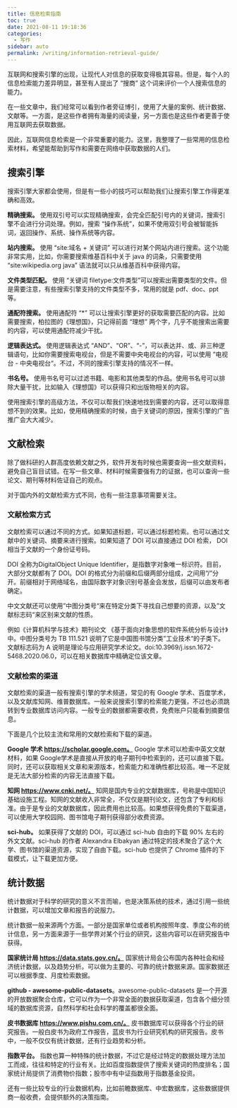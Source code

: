 ```yaml
---
title: 信息检索指南
toc: true
date: 2021-08-11 19:18:36
categories: 
  - 写作
sidebar: auto
permalink: /writing/information-retrieval-guide/
---
```


互联网和搜索引擎的出现，让现代人对信息的获取变得极其容易。但是，每个人的信息检索能力差异明显，甚至有人提出了 “搜商” 这个词来评价一个人搜索信息的能力。

在一些文章中，我们经常可以看到作者旁征博引，使用了大量的案例、统计数据、文献等。一方面，是这些作者拥有海量的阅读量，另一方面也是这些作者更善于使用互联网去获取数据。

因此，互联网信息检索是一个非常重要的能力。这里，我整理了一些常用的信息检索材料，希望能帮助到写作和需要在网络中获取数据的人们。

## 搜索引擎

搜索引擎大家都会使用，但是有一些小的技巧可以帮助我们让搜索引擎工作得更准确和高效。

**精确搜索。** 使用双引号可以实现精确搜索，会完全匹配引号内的关键词，搜索引擎不会进行分词处理。例如，搜索 “操作系统”，如果不使用双引号会被智能拆词，返回操作、系统、操作系统等内容。

**站内搜索。** 使用 “site:域名 + 关键词” 可以进行对某个网站内进行搜索。这个功能非常实用，比如，你需要搜索维基百科中关于 java 的词条，只需要使用 “site:wikipedia.org java” 语法就可以只从维基百科中获得内容。

**文件类型匹配。** 使用 “关键词 filetype:文件类型”可以搜索出需要类型的文件。但是需要注意，有些搜索引擎支持的文件类型不多，常用的就是 pdf、doc、ppt 等。

**通配符搜索。** 使用通配符 “*” 可以让搜索引擎更好的获取需要匹配的内容。比如需要搜索，柏拉图的《理想国》，只记得前面 “理想” 两个字，几乎不能搜索出需要的内容，可以使用通配符减少干扰。

**逻辑表达式。** 使用逻辑表达式 “AND”、“OR”、“-”，可以表达并、或、非三种逻辑语句，比如你需要搜索电视台，但是不需要中央电视台的内容，可以使用 ”电视台 - 中央电视台“。不过，不同的搜索引擎支持的情况不一样。

**书名号。** 使用书名号可以过滤书籍、电影和其他类型的作品。使用书名号可以排除大量干扰，比如输入《理想国》可以获得只和出版物相关的内容。

使用搜索引擎的高级方法，不仅可以帮我们快速地找到需要的内容，还可以取得意想不到的效果。比如，使用精确搜索的时候，由于关键词的原因，搜索引擎的广告推广会大大减少。



## 文献检索

除了做科研的人群高度依赖文献之外，软件开发有时候也需要查询一些文献资料，避免自己盲目试错。在写一些文章、材料时候需要强有力的证据，也可以查询一些论文、期刊等材料佐证自己的观点。

对于国内外的文献检索方式不同，也有一些注意事项需要关注。

### 文献检索方式

文献检索可以通过不同的方式。如果知道标题，可以通过标题检索。也可以通过文献中的关键词、摘要来进行搜索。如果知道了 DOI 可以直接通过 DOI 检索， DOI 相当于文献的一个身份证号码。

DOI 全称为DigitalObject Unique Identifier，是指数字对象唯一标识符。目前，大部分文献都有了 DOI。DOI 的格式分为前缀和后缀两部分组成，之间用“/”分开。前缀相对于网络域名，由国际数字对象识别号基金会发放，后缀可以由发布者确定。

中文文献还可以使用”中图分类号“来在特定分类下寻找自己想要的资源，以及”文献标志码“来区别来文献的性质。

例如《计算机科学与技术》期刊论文 《基于面向对象思想的软件系统分析与设计》中。中图分类号为 TB 111.521 说明了它是中国图书馆分类”工业技术“的子类下。 文献标志码为 A 说明是理论与应用研究学术论文。doi:10.3969/j.issn.1672-5468.2020.06.0，可以在相关数据库中精确定位该文章。



### 文献检索的渠道

文献检索的渠道一般有搜索引擎的学术频道，常见的有 Google 学术、百度学术，以及文献库知网、维普数据库。一般来说搜索引擎的检索能力更强，不过也必须跳转到专业数据库访问内容。一般专业的数据都需要收费，免费账户只能看到摘要信息。

下面是几个比较主流和常用的文献检索和下载的渠道。

**Google 学术 https://scholar.google.com。** Google 学术可以检索中英文文献材料，如果 Google学术是直接从开放的电子期刊中检索到的，还可以直接下载。同时，还可以获取相关文章和来源版本，检索能力和准确性都比较高。唯一不足就是无法大部分检索的内容无法直接下载。

**知网 https://www.cnki.net/。** 知网是国内专业的文献数据库，号称是中国知识基础设施工程。知网的文献收入非常全，不仅仅是期刊论文，还包含了专利和标准。由于是专业的文献数据库，因此费用也比较高。如果想获得免费的下载渠道，可以使用大学校园网、图书馆电子期刊获得部分收费资源。

**sci-hub。** 如果获得了文献的 DOI，可以通过 sci-hub 自由的下载 90% 左右的外文文献。sci-hub 的作者 Alexandra Elbakyan 通过特定的技术聚合了这个大学、图书馆的渠道资源，实现了自由下载。sci-hub 也提供了 Chrome 插件的下载模式，让下载更加方便。



## 统计数据

统计数据对于科学的研究的意义不言而喻，也是决策系统的技术，通过引用一些统计数据，可以增加文章和报告的说服力。

统计数据一般来源两个方面。一部分是国家单位或者机构按照年度、季度公布的统计信息，另一方面来源于一些学界对某个行业的研究，这些内容可以在研究报告中获得。

**国家统计局 https://data.stats.gov.cn/。** 国家统计局会公布国内各种社会和经济统计数据，以及趋势分析。可以做为主要的、可靠的统计数据来源。国家数据还可以根据季度、月度检索数据。

**github - awesome-public-datasets**。awesome-public-datasets 是一个开源的开放数据聚合仓库，它可以作为一个非常全面的数据获取渠道，包含各个细分领域的数据库资源，自然科学和社会科学的覆盖都很全面。

**皮书数据库 https://www.pishu.com.cn/。** 皮书数据库可以获得各个行业的研究报告。一般白皮书为政府工作报告，蓝皮书为行业研究机构的研究报告。皮书中，一般不仅仅有统计数据，还有行业趋势和分析。

**指数平台。** 指数也算一种特殊的统计数据，不过它是经过特定的数据处理方法加工而成，往往和特定的行业有关。比如百度指数提供了搜索关键词的热度排名；国家统计局提供了消费物价指数；股市中有中证指数用于指数基金投资。

还有一些比较专业的行业数据机构，比如前瞻数据库、中宏数据库，这些数据提供商一般收费，会提供额外的决策指南。

